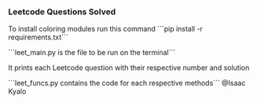 <h3>Leetcode Questions Solved</h3>
<p>To install coloring modules run this command ```pip install -r requirements.txt```</p>
```leet_main.py is the file to be run on the terminal```
<p>It prints each Leetcode question with their respective number and solution</p>
```leet_funcs.py contains the code for each respective methods```
@Isaac Kyalo